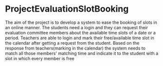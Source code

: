 # ProjectEvaluationSlotBooking

The aim of the project is to develop a system to ease the booking of slots in an online manner. 
The students need a login and they can request their evaluation committee members about the available time slots of a date or a period. 
Teachers are able to login and mark their free/available time slot in the calendar after getting a request from the student. 
Based on the response from teachers(marking in the calendar) the system needs to match all those members' matching time and 
indicate it to the student with a slot in which every member is free
